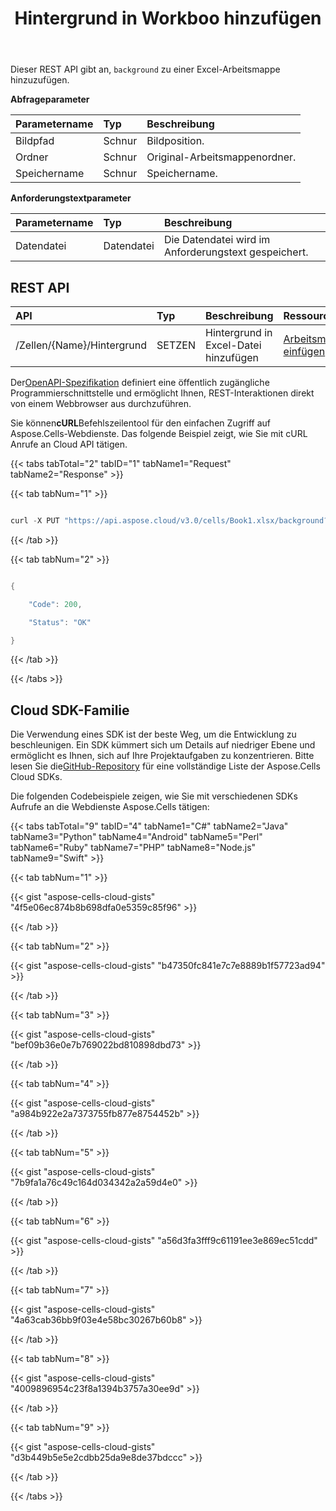﻿---
title: Hintergrund in Workboo hinzufügen
second_title: Aspose.Cells Cloud Documen
linktitle: Anzeige
type: docs
url: /de/workbook/background/add/
aliases: [/add-background-in-workbook/,/workbook/add-background/]
keywords: Add background on an Excel workbook
description: Aspose.Cells Cloud REST API unterstützt das Hinzufügen von Hintergrundinformationen zu einer Excel Arbeitsmappe in einer Excel Datei. SDK unterstützt verschiedene Entwicklungssprachen. Dazu gehören Android, C#, Go, Java, NodeJS, Perl, PHP, Python, Ruby und Swift.
weight: 160
kwords: Excel, Office Cloud, REST API, Tabellenkalkulation, PDF, CSV, Json, Markdwon, Hintergrund in Arbeitsmappe hinzufügen
---
Dieser REST API gibt an, `background` zu einer Excel-Arbeitsmappe hinzuzufügen.


**Abfrageparameter**

|Parametername|Typ|Beschreibung|
|:- |:- |:- |
|Bildpfad|Schnur|Bildposition.|
|Ordner|Schnur|Original-Arbeitsmappenordner.|
|Speichername|Schnur|Speichername.|

**Anforderungstextparameter**

|Parametername|Typ|Beschreibung|
|:- |:- |:- |
|Datendatei| Datendatei|Die Datendatei wird im Anforderungstext gespeichert.|

## REST API

|**API**|**Typ**|**Beschreibung**|**Ressourcenlink**|
|:- |:- |:- |:- |
|/Zellen/{Name}/Hintergrund|SETZEN|Hintergrund in Excel-Datei hinzufügen|[Arbeitsmappenhintergrund einfügen](https://apireference.aspose.cloud/cells/#/Workbook/PutWorkbookBackground)|

 Der[OpenAPI-Spezifikation](https://apireference.aspose.cloud/cells/#/Workbook/PutWorkbookBackground) definiert eine öffentlich zugängliche Programmierschnittstelle und ermöglicht Ihnen, REST-Interaktionen direkt von einem Webbrowser aus durchzuführen.

 Sie können**cURL**Befehlszeilentool für den einfachen Zugriff auf Aspose.Cells-Webdienste. Das folgende Beispiel zeigt, wie Sie mit cURL Anrufe an Cloud API tätigen.

{{< tabs tabTotal="2" tabID="1" tabName1="Request" tabName2="Response" >}}

{{< tab tabNum="1" >}}

```java

curl -X PUT "https://api.aspose.cloud/v3.0/cells/Book1.xlsx/background?picPath=DotnetFiles%2FWaterMark.png&folder=DotnetFiles" -H "accept: multipart/form-data" -H "Content-Type: multipart/form-data" -H "x-aspose-client: Containerize.Swagger"

```

{{< /tab >}}

{{< tab tabNum="2" >}}

```java

{

	"Code": 200,

 	"Status": "OK"

}

```

{{< /tab >}}

{{< /tabs >}}


## Cloud SDK-Familie

 Die Verwendung eines SDK ist der beste Weg, um die Entwicklung zu beschleunigen. Ein SDK kümmert sich um Details auf niedriger Ebene und ermöglicht es Ihnen, sich auf Ihre Projektaufgaben zu konzentrieren. Bitte lesen Sie die[GitHub-Repository](https://github.com/aspose-cells-cloud) für eine vollständige Liste der Aspose.Cells Cloud SDKs.

Die folgenden Codebeispiele zeigen, wie Sie mit verschiedenen SDKs Aufrufe an die Webdienste Aspose.Cells tätigen:

{{< tabs tabTotal="9" tabID="4" tabName1="C#" tabName2="Java" tabName3="Python" tabName4="Android" tabName5="Perl" tabName6="Ruby" tabName7="PHP" tabName8="Node.js" tabName9="Swift" >}}

{{< tab tabNum="1" >}}

{{< gist "aspose-cells-cloud-gists" "4f5e06ec874b8b698dfa0e5359c85f96" >}}

{{< /tab >}}

{{< tab tabNum="2" >}}

{{< gist "aspose-cells-cloud-gists" "b47350fc841e7c7e8889b1f57723ad94" >}}

{{< /tab >}}

{{< tab tabNum="3" >}}

{{< gist "aspose-cells-cloud-gists" "bef09b36e0e7b769022bd810898dbd73" >}}

{{< /tab >}}

{{< tab tabNum="4" >}}

{{< gist "aspose-cells-cloud-gists" "a984b922e2a7373755fb877e8754452b" >}}

{{< /tab >}}

{{< tab tabNum="5" >}}

{{< gist "aspose-cells-cloud-gists" "7b9fa1a76c49c164d034342a2a59d4e0" >}}

{{< /tab >}}

{{< tab tabNum="6" >}}

{{< gist "aspose-cells-cloud-gists" "a56d3fa3fff9c61191ee3e869ec51cdd" >}}

{{< /tab >}}

{{< tab tabNum="7" >}}

{{< gist "aspose-cells-cloud-gists" "4a63cab36bb9f03e4e58bc30267b60b8" >}}

{{< /tab >}}

{{< tab tabNum="8" >}}

{{< gist "aspose-cells-cloud-gists" "4009896954c23f8a1394b3757a30ee9d" >}}

{{< /tab >}}

{{< tab tabNum="9" >}}

{{< gist "aspose-cells-cloud-gists" "d3b449b5e5e2cdbb25da9e8de37bdccc" >}}

{{< /tab >}}

{{< /tabs >}}
